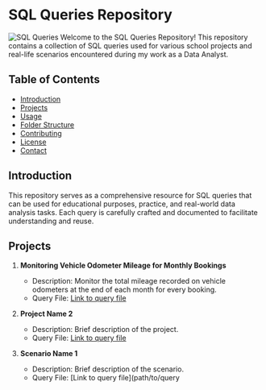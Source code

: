 # SQL Queries Repository
![SQL Queries](https://www.dataquest.io/wp-content/uploads/2019/05/sql-tutorial-1.jpg)
Welcome to the SQL Queries Repository! This repository contains a collection of SQL queries used for various school projects and real-life scenarios encountered during my work as a Data Analyst.

## Table of Contents

- [Introduction](#introduction)
- [Projects](#projects)
- [Usage](#usage)
- [Folder Structure](#folder-structure)
- [Contributing](#contributing)
- [License](#license)
- [Contact](#contact)

## Introduction

This repository serves as a comprehensive resource for SQL queries that can be used for educational purposes, practice, and real-world data analysis tasks. Each query is carefully crafted and documented to facilitate understanding and reuse.

## Projects

1. **Monitoring Vehicle Odometer Mileage for Monthly Bookings**
   - Description: Monitor the total mileage recorded on vehicle odometers at the end of each month for every booking.
   - Query File: [Link to query file](path/to/query1.sql)
   
2. **Project Name 2**
   - Description: Brief description of the project.
   - Query File: [Link to query file](path/to/query2.sql)

1. **Scenario Name 1**
   - Description: Brief description of the scenario.
   - Query File: [Link to query file](path/to/query
